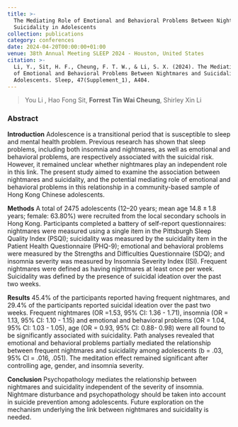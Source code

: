 ```yaml
---
title: >-
  The Mediating Role of Emotional and Behavioral Problems Between Nightmares and
  Suicidality in Adolescents
collection: publications
category: conferences
date: 2024-04-20T00:00:00+01:00
venue: 38th Annual Meeting SLEEP 2024 - Houston, United States
citation: >-
  Li, Y., Sit, H. F., Cheung, F. T. W., & Li, S. X. (2024). The Mediating Role
  of Emotional and Behavioral Problems Between Nightmares and Suicidality in
  Adolescents. Sleep, 47(Supplement_1), A404.
---
```

> You Li , Hao Fong Sit, **Forrest Tin Wai Cheung**, Shirley Xin Li

### Abstract

**Introduction** Adolescence is a transitional period that is susceptible to sleep and mental health problem. Previous research has shown that sleep problems, including both insomnia and nightmares, as well as emotional and behavioral problems, are respectively associated with the suicidal risk. However, it remained unclear whether nightmares play an independent role in this link. The present study aimed to examine the association between nightmares and suicidality, and the potential mediating role of emotional and behavioral problems in this relationship in a community-based sample of Hong Kong Chinese adolescents.

**Methods** A total of 2475 adolescents (12–20 years; mean age 14.8 ± 1.8 years; female: 63.80%) were recruited from the local secondary schools in Hong Kong. Participants completed a battery of self-report questionnaires: nightmares were measured using a single item in the Pittsburgh Sleep Quality Index (PSQI); suicidality was measured by the suicidality item in the Patient Health Questionnaire (PHQ-9); emotional and behavioral problems were measured by the Strengths and Difficulties Questionnaire (SDQ); and insomnia severity was measured by Insomnia Severity Index (ISI). Frequent nightmares were defined as having nightmares at least once per week. Suicidality was defined by the presence of suicidal ideation over the past two weeks.

**Results** 45.4% of the participants reported having frequent nightmares, and 29.4% of the participants reported suicidal ideation over the past two weeks. Frequent nightmares (OR =1.53, 95% CI: 1.36 - 1.71), insomnia (OR = 1.13, 95% CI: 1.10 - 1.15) and emotional and behavioral problems (OR = 1.04, 95% CI: 1.03 - 1.05), age (OR = 0.93, 95% CI: 0.88- 0.98) were all found to be significantly associated with suicidality. Path analyses revealed that emotional and behavioral problems partially mediated the relationship between frequent nightmares and suicidality among adolescents (b = .03, 95% CI = .016, .051). The meditation effect remained significant after controlling age, gender, and insomnia severity.

**Conclusion** Psychopathology mediates the relationship between nightmares and suicidality independent of the severity of insomnia. Nightmare disturbance and psychopathology should be taken into account in suicide prevention among adolescents. Future exploration on the mechanism underlying the link between nightmares and suicidality is needed.